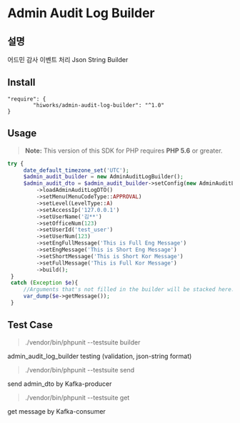 # Admin Audit Log Builder

## 설명
어드민 감사 이벤트 처리 Json String Builder

## Install
```composer log
"require": {
        "hiworks/admin-audit-log-builder": "^1.0"
}
```

## Usage
> **Note:** This version of this SDK for PHP requires **PHP 5.6** or greater.

```php
try {
     date_default_timezone_set('UTC');
     $admin_audit_builder = new AdminAuditLogBuilder();
     $admin_audit_dto = $admin_audit_builder->setConfig(new AdminAuditLogConfig())
         ->loadAdminAuditLogDTO()
         ->setMenu(MenuCodeType::APPROVAL)
         ->setLevel(LevelType::A)
         ->setAccessIp('127.0.0.1')
         ->setUserName('김**')
         ->setOfficeNum(123)
         ->setUserId('test_user')
         ->setUserNum(123)
         ->setEngFullMessage('This is Full Eng Message')
         ->setEngMessage('This is Short Eng Message')
         ->setShortMessage('This is Short Kor Message')
         ->setFullMessage('This is Full Kor Message')
         ->build();
 }
 catch (Exception $e){
     //Arguments that's not filled in the builder will be stacked here.
     var_dump($e->getMessage());
 }
```

## Test Case
>./vendor/bin/phpunit --testsuite builder

admin_audit_log_builder testing (validation, json-string format)

>./vendor/bin/phpunit --testsuite send

send admin_dto by Kafka-producer

>./vendor/bin/phpunit --testsuite get

get message by Kafka-consumer